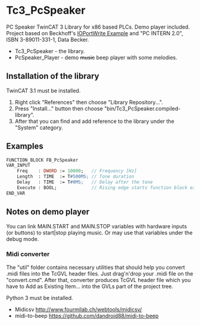 # Tc3_PcSpeaker

PC Speaker TwinCAT 3 Library for x86 based PLCs. Demo player included. Project based on Beckhoff's [IOPortWrite Example](https://infosys.beckhoff.com/content/1033/tcplclibsystem/html/tcplclibsys_f_ioportwrite.htm) and "PC INTERN 2.0", ISBN 3-89011-331-1, Data Becker.

- Tc3_PcSpeaker - the library.
- PcSpeaker_Player - demo ~~music~~ beep player with some melodies.


## Installation of the library

TwinCAT 3.1 must be installed.

1. Right click "References" then choose "Library Repository...".
2. Press "Install..." button then choose "bin/Tc3_PcSpeaker.compiled-library".
3. After that you can find and add reference to the library under the "System" category.


## Examples

```pascal
FUNCTION_BLOCK FB_PcSpeaker
VAR_INPUT
    Freq	: DWORD	:= 10000;	// Frequency [Hz]
    Length	: TIME	:= T#500MS;	// Tone duration
    Delay	: TIME	:= T#0MS;	// Delay after the tone
    Execute	: BOOL;				// Rising edge starts function block execution
END_VAR
```


## Notes on demo player

You can link MAIN.START and MAIN.STOP variables with hardware inputs (or buttons) to start|stop playing music. Or may use that variables under the debug mode.


### Midi converter

The "util" folder contains necessary utilities that should help you convert .midi files into the TcGVL header files. Just drag'n'drop your .midi file on the "convert.cmd". After that, converter produces TcGVL header file which you have to Add as Existing Item... into the GVLs part of the project tree.

Python 3 must be installed.

- Midicsv http://www.fourmilab.ch/webtools/midicsv/
- midi-to-beep https://github.com/dandroid88/midi-to-beep